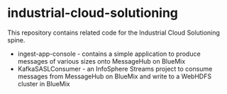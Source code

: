 # industrial-cloud-solutioning

This repository contains related code for the Industrial Cloud Solutioning spine.

* ingest-app-console - contains a simple application to produce messages of various sizes onto MessageHub on BlueMix
* KafkaSASLConsumer - an InfoSphere Streams project to consume messages from MessageHub on BlueMix and write to a WebHDFS cluster in BlueMix
